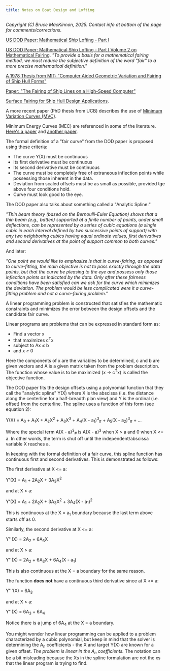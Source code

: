 ```yaml
---
title: Notes on Boat Design and Lofting
---
```

_Copyright (C) Bruce MacKinnon, 2025.  Contact info at bottom of the page for comments/corrections._

[US DOD Paper: Mathematical Ship Lofting - Part I]([https://apps.dtic.mil/sti/tr/pdf/AD0406367.pdf)

[US DOD Paper: Mathematical Ship Lofting - Part I Volume 2 on Mathematical Fairing](https://apps.dtic.mil/sti/tr/pdf/AD0406715.pdf). _"To provide a basis for a mathematical fairing method, we must reduce the subjective definition of the word "fair" to a more precise mathematical definition."_

[A 1978 Thesis from MIT: "Computer Aided Geometric Variation and Fairing of Ship Hull Forms"](https://apps.dtic.mil/sti/tr/pdf/ADA086640.pdf)

[Paper: "The Fairing of Ship Lines on a High-Speed
Computer"](https://www.ams.org/journals/mcom/1961-15-076/S0025-5718-1961-0128588-2/S0025-5718-1961-0128588-2.pdf)

[Surface Fairing for Ship Hull Design Applications](https://upcommons.upc.edu/bitstream/handle/2117/97247/1400350099.pdf?sequence=1&isAllowed=y).

A more recent paper (PhD thesis from UCB) describes
the use of [Minimum Variation Curves (MVC)](https://www2.eecs.berkeley.edu/Pubs/TechRpts/1993/CSD-93-732.pdf).

Minimum Energy Curves (MEC) are referenced in some of the
literature.  [Here's a paper](https://people.csail.mit.edu/bkph/AIM/AIM-612-OCR.pdf) and [another paper](https://homepage.divms.uiowa.edu/~whan/VI_HVI/JH90.pdf).

The formal definition of a "fair curve" from the DOD paper is proposed using 
these criteria:
* The curve Y(X) must be continuous
* Its first derivative must be continuous
* Its second derivative must be continuous
* The curve must be completely free of extraneous inflection
points while possessing those inherent in the data.
* Deviation from scaled offsets must be as small as possible,
provided tge  above four conditions hold.
* Curve must look good to the eye.

The DOD paper also talks about something called a 
"Analytic Spline:"

_"Thin beam theory (based on the Bernoulli-Euler Equation) 
shows that a thin beam (e.g., batten) supported at a 
finite number of points, under small deflections, can 
be represented by a series of cubic equations (a single 
cubic in each interval defined by two successive points of
support) with any two neighboring cubics having equal ordinate values, first derivatives and second derivatives at the point of support common to both curves."_

And later:

_"One point we would like to emphasize is that in curve-fairing, as opposed
to curve-fitting, the main objective is not to pass exactly through the
data points, but that the curve be pleasing to the eye and possess only
those inflection points as indicated by the data. Only after these
fairness conditions have been satisfied can we ask for the curve which
minimizes the deviation. The problem would be less complicated were it
a curve-fitting problem and not a curve-fairing problem."_

A linear programming problem is constructed that satisfies
the mathematic constraints and minimizes the error between
the design offsets and the candidate fair curve.

Linear programs are problems that can be expressed in standard form as:

* Find a vector x
* that maximizes c<sup>T</sup>x
* subject to Ax ≤ b
* and x ≥ 0

Here the components of x are the variables to be determined, 
c and b are given vectors and A is a given matrix taken from the problem description. The function whose value is to be maximized (x -> c<sup>T</sup>x)
is called the objective function. 

The DOD paper fits the design offsets using a polynomial
function that they call the "analytic spline" Y(X) where X is the abscissa (i.e. the distance along the centerline for a half-breadth plan view) and Y is the ordinal (i.e. offset) from the centerline. The spline uses a function of this form (see equation 2):

Y(X) = A<sub>0</sub> + A<sub>1</sub>X + A<sub>2</sub>X<sup>2</sup> + A<sub>3</sub>X<sup>3</sup> + A<sub>4</sub>(X - a<sub>1</sub>)<sup>3</sup><sub>#</sub> + A<sub>5</sub>(X - a<sub>2</sub>)<sup>3</sup><sub>#</sub> + ...

Where the special term A(X - a)<sup>3</sup><sub>#</sub> is A(X - a)<sup>3</sup>
when X > a and 0 when X <= a. In other words, the term is shut off until the independent/abscissa variable X reaches a. 

In keeping with the formal definition of a fair curve, this spline function has continuous first and second derivatives. This is demonstrated as follows:

The first derivative at X <= a:

Y'(X) = A<sub>1</sub> + 2A<sub>2</sub>X + 3A<sub>3</sub>X<sup>2</sup>

and at X > a:

Y'(X) = A<sub>1</sub> + 2A<sub>2</sub>X + 3A<sub>3</sub>X<sup>2</sup> + 3A<sub>4</sub>(X - a<sub>1</sub>)<sup>2</sup>

This is continuous at the X = a<sub>1</sub> boundary because the last term above starts off as 0.

Similarly, the second derivative at X <= a:

Y''(X) = 2A<sub>2</sub> + 6A<sub>3</sub>X

and at X > a:

Y''(X) = 2A<sub>2</sub> + 6A<sub>3</sub>X + 6A<sub>4</sub>(X - a<sub>1</sub>)

This is also continuous at the X = a boundary for the same reason.

The function **does not** have a continuous third derivative since at X <= a:

Y'''(X) = 6A<sub>3</sub>

and at X > a:

Y''(X) = 6A<sub>3</sub> + 6A<sub>4</sub>

Notice there is a jump of 6A<sub>4</sub> at the X = a boundary.












You might wonder how linear programming can be applied to a problem characterized by a cubic polynomial, but keep in mind that the solver is determining the A<sub>n</sub> coefficients - the X and target Y(X) are known for a given offset.  *The problem is linear in the A<sub>n</sub> coefficients.* The notation can be a bit misleading because the Xs in the spline formulation are not the xs that the linear program is trying to find.






